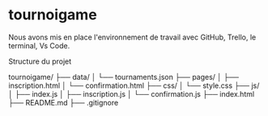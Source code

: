 # tournoigame

Nous avons mis en place l'environnement de travail avec GitHub, Trello, le terminal, Vs Code. 

Structure du projet

tournoigame/
├── data/
│ └── tournaments.json
├── pages/
│ ├── inscription.html
│ └── confirmation.html
├── css/
│ └── style.css
├── js/
│ ├── index.js
│ ├── inscription.js
│ └── confirmation.js
├── index.html
├── README.md
├── .gitignore

